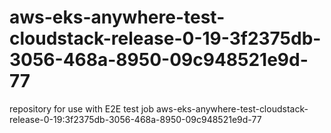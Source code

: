 # aws-eks-anywhere-test-cloudstack-release-0-19-3f2375db-3056-468a-8950-09c948521e9d-77
repository for use with E2E test job aws-eks-anywhere-test-cloudstack-release-0-19:3f2375db-3056-468a-8950-09c948521e9d-77
